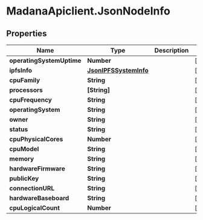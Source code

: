 # MadanaApiclient.JsonNodeInfo

## Properties

Name | Type | Description | Notes
------------ | ------------- | ------------- | -------------
**operatingSystemUptime** | **Number** |  | [optional] 
**ipfsInfo** | [**JsonIPFSSystemInfo**](JsonIPFSSystemInfo.md) |  | [optional] 
**cpuFamily** | **String** |  | [optional] 
**processors** | **[String]** |  | [optional] 
**cpuFrequency** | **String** |  | [optional] 
**operatingSystem** | **String** |  | [optional] 
**owner** | **String** |  | [optional] 
**status** | **String** |  | [optional] 
**cpuPhysicalCores** | **Number** |  | [optional] 
**cpuModel** | **String** |  | [optional] 
**memory** | **String** |  | [optional] 
**hardwareFirmware** | **String** |  | [optional] 
**publicKey** | **String** |  | [optional] 
**connectionURL** | **String** |  | [optional] 
**hardwareBaseboard** | **String** |  | [optional] 
**cpuLogicalCount** | **Number** |  | [optional] 


